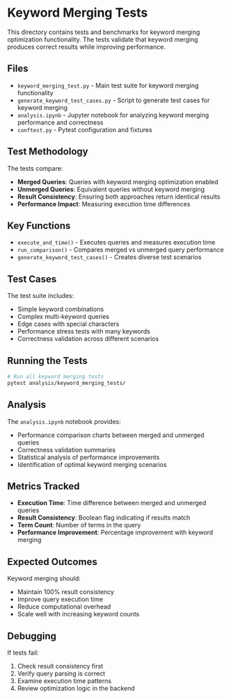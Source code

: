 # Keyword Merging Tests

This directory contains tests and benchmarks for keyword merging optimization functionality. The tests validate that keyword merging produces correct results while improving performance.

## Files

- `keyword_merging_test.py` - Main test suite for keyword merging functionality
- `generate_keyword_test_cases.py` - Script to generate test cases for keyword merging
- `analysis.ipynb` - Jupyter notebook for analyzing keyword merging performance and correctness
- `conftest.py` - Pytest configuration and fixtures

## Test Methodology

The tests compare:
- **Merged Queries**: Queries with keyword merging optimization enabled
- **Unmerged Queries**: Equivalent queries without keyword merging
- **Result Consistency**: Ensuring both approaches return identical results
- **Performance Impact**: Measuring execution time differences

## Key Functions

- `execute_and_time()` - Executes queries and measures execution time
- `run_comparison()` - Compares merged vs unmerged query performance
- `generate_keyword_test_cases()` - Creates diverse test scenarios

## Test Cases

The test suite includes:
- Simple keyword combinations
- Complex multi-keyword queries
- Edge cases with special characters
- Performance stress tests with many keywords
- Correctness validation across different scenarios

## Running the Tests

```bash
# Run all keyword merging tests
pytest analysis/keyword_merging_tests/

```

## Analysis

The `analysis.ipynb` notebook provides:
- Performance comparison charts between merged and unmerged queries
- Correctness validation summaries
- Statistical analysis of performance improvements
- Identification of optimal keyword merging scenarios

## Metrics Tracked

- **Execution Time**: Time difference between merged and unmerged queries
- **Result Consistency**: Boolean flag indicating if results match
- **Term Count**: Number of terms in the query
- **Performance Improvement**: Percentage improvement with keyword merging

## Expected Outcomes

Keyword merging should:
- Maintain 100% result consistency
- Improve query execution time
- Reduce computational overhead
- Scale well with increasing keyword counts

## Debugging

If tests fail:
1. Check result consistency first
2. Verify query parsing is correct
3. Examine execution time patterns
4. Review optimization logic in the backend
